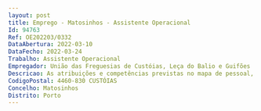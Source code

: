 ```yaml
--- 
layout: post
title: Emprego - Matosinhos - Assistente Operacional
Id: 94763
Ref: OE202203/0332
DataAbertura: 2022-03-10
DataFecho: 2022-03-24
Trabalho: Assistente Operacional
Empregador: União das Freguesias de Custóias, Leça do Balio e Guifões
Descricao: As atribuições e competências previstas no mapa de pessoal, para o ano de 2022, da União de Freguesias de Custóias, Leça do Balio e Guifões na carreira e categoria de Assistente Operacional (área de Manutenção), nomeadamente, assegurar a manutenção dos espaços públicos do domínio da União de Freguesias, através da realização de pequenos trabalhos de construção civil, proceder à varredura de arruamentos, limpeza de edifícios e manutenção de espaços ajardinados  executar trabalhos de manutenção geral nas escolas  apoio nas atividades culturais e desportivas promovidas pela União de Freguesias através da montagem e desmontagem de equipamentos e apoio à realização das feiras semanais, conjugado com o conteúdo funcional no anexo à LTFP, ao qual corresponde o grau 1 de complexidade funcional.
CodigoPostal: 4460-830 CUSTÓIAS
Concelho: Matosinhos
Distrito: Porto
--- 
```

